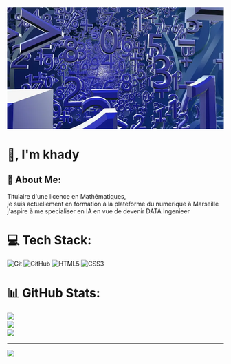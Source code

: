 <img src="https://github.com/khady-ndiaye/khady-ndiaye/blob/main/img.png" alt="">

<!--
## Hi there 👋
**khady-ndiaye/khady-ndiaye** is a ✨ _special_ ✨ repository because its `README.md` (this file) appears on your GitHub profile.

Here are some ideas to get you started:

## Titulaire d'une licence en Mathémariques je suis actuellement en formation en Intilligence Artificielle à La Plateforme du Numerique à Marseille...
- 🌱 I’m currently learning ...
- 👯 I’m looking to collaborate on ...
- 🤔 I’m looking for help with ...
- 💬 Ask me about ...
- 📫 How to reach me: ...
- 😄 Pronouns: ...
- ⚡ Fun fact: ...

<h1 align="center">Hi 👋, I'm khady</h1>
<h3 align="center">je suis actuellement en formation en IA</h3>

- 🌱 I’m currently learning **html, css,**

<h3 align="left">Connect with me:</h3>
<p align="left">
</p>

<h3 align="left">Languages and Tools:</h3>
<p align="left"> <a href="https://www.w3schools.com/css/" target="_blank" rel="noreferrer"> <img src="https://raw.githubusercontent.com/devicons/devicon/master/icons/css3/css3-original-wordmark.svg" alt="css3" width="40" height="40"/> </a> <a href="https://www.w3.org/html/" target="_blank" rel="noreferrer"> <img src="https://raw.githubusercontent.com/devicons/devicon/master/icons/html5/html5-original-wordmark.svg" alt="html5" width="40" height="40"/> </a> </p>
-->

# 👋, I'm khady
## 💫 About Me:
Titulaire d'une licence en Mathématiques,<br>je suis actuellement en formation à la plateforme du numerique à Marseille<br>j'aspire à me specialiser en IA en vue de devenir DATA Ingenieer


# 💻 Tech Stack:
![Git](https://img.shields.io/badge/git-%23F05033.svg?style=for-the-badge&logo=git&logoColor=white) ![GitHub](https://img.shields.io/badge/github-%23121011.svg?style=for-the-badge&logo=github&logoColor=white) ![HTML5](https://img.shields.io/badge/html5-%23E34F26.svg?style=for-the-badge&logo=html5&logoColor=white) ![CSS3](https://img.shields.io/badge/css3-%231572B6.svg?style=for-the-badge&logo=css3&logoColor=white)
# 📊 GitHub Stats:
![](https://github-readme-stats.vercel.app/api?username=khady-ndiaye&theme=dark&hide_border=false&include_all_commits=false&count_private=false)<br/>
![](https://github-readme-streak-stats.herokuapp.com/?user=khady-ndiaye&theme=dark&hide_border=false)<br/>
![](https://github-readme-stats.vercel.app/api/top-langs/?username=khady-ndiaye&theme=dark&hide_border=false&include_all_commits=false&count_private=false&layout=compact)

---
[![](https://visitcount.itsvg.in/api?id=khady-ndiaye&icon=0&color=0)](https://visitcount.itsvg.in)

<!-- Proudly created with GPRM ( https://gprm.itsvg.in ) -->
